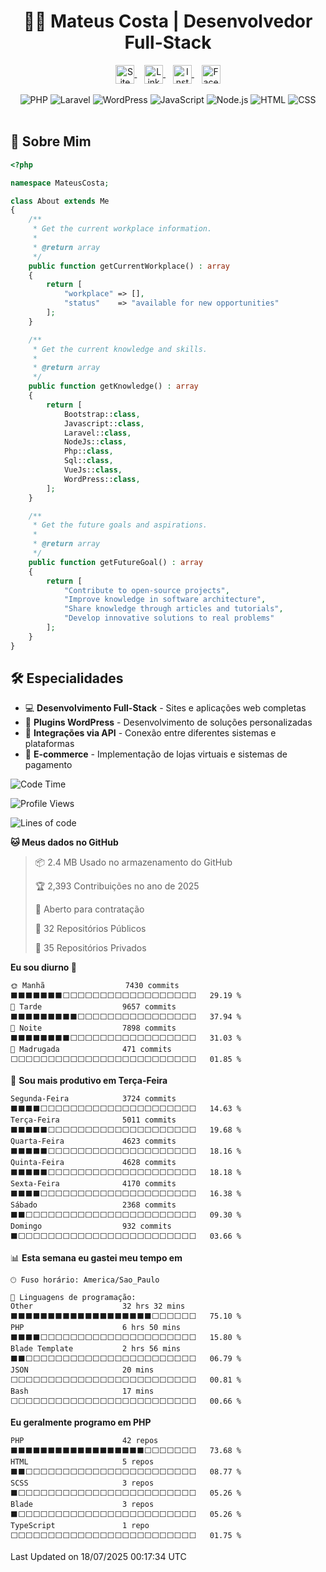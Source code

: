 # <div  align="center" >👨‍💻 Mateus Costa | Desenvolvedor Full-Stack</div>

<div align="center" >
    <a href="https://costamateus.com.br/" >
        <img align="center" alt="Site Mateus" width="30px" src="https://www.costamateus.com.br/favicon.ico" />
    </a>
    &nbsp;&nbsp;
    <a href="https://www.linkedin.com/in/costamateus6/" >
        <img align="center" alt="LinkedIn Mateus" width="30px" src="https://cdn.jsdelivr.net/npm/simple-icons@v3/icons/linkedin.svg" />
    </a>
    &nbsp;&nbsp;
    <a href="https://www.instagram.com/mateuslc6/" >
        <img align="center" alt="Instagram Mateus" width="30px" src="https://cdn.jsdelivr.net/npm/simple-icons@v3/icons/instagram.svg" />
    </a>
    &nbsp;&nbsp;
    <a href="https://www.facebook.com/costamateus6/" >
        <img align="center" alt="Facebook Mateus" width="30px" src="https://cdn.jsdelivr.net/npm/simple-icons@3.13.0/icons/facebook.svg" />
    </a>
</div>

<br>

<div  align="center" >
    <img alt="PHP"        src="https://img.shields.io/badge/PHP-777BB4?style=for-the-badge&logo=php&logoColor=white" />
    <img alt="Laravel"    src="https://img.shields.io/badge/Laravel-FF2D20?style=for-the-badge&logo=laravel&logoColor=white"  />
    <img alt="WordPress"  src="https://img.shields.io/badge/WordPress-21759B?style=for-the-badge&logo=wordpress&logoColor=white" />
    <img alt="JavaScript" src="https://img.shields.io/badge/JavaScript-F7DF1E?style=for-the-badge&logo=javascript&logoColor=black" />
    <img alt="Node.js"    src="https://img.shields.io/badge/Node.js-43853D?style=for-the-badge&logo=node.js&logoColor=white" />
    <img alt="HTML"       src="https://img.shields.io/badge/HTML5-E34F26?style=for-the-badge&logo=html5&logoColor=white" />
    <img alt="CSS"        src="https://img.shields.io/badge/CSS3-1572B6?style=for-the-badge&logo=css3&logoColor=white" />
</div>

<br>

## 💼 Sobre Mim
```php
<?php

namespace MateusCosta;

class About extends Me
{
    /**
     * Get the current workplace information.
     *
     * @return array
     */
    public function getCurrentWorkplace() : array
    {
        return [
            "workplace" => [],
            "status"    => "available for new opportunities"
        ];
    }

    /**
     * Get the current knowledge and skills.
     *
     * @return array
     */
    public function getKnowledge() : array
    {
        return [
            Bootstrap::class,
            Javascript::class,
            Laravel::class,
            NodeJs::class,
            Php::class,
            Sql::class,
            VueJs::class,
            WordPress::class,
        ];
    }

    /**
     * Get the future goals and aspirations.
     *
     * @return array
     */
    public function getFutureGoal() : array
    {
        return [
            "Contribute to open-source projects",
            "Improve knowledge in software architecture",
            "Share knowledge through articles and tutorials",
            "Develop innovative solutions to real problems"
        ];
    }
}
```

## 🛠️ Especialidades

- 💻 **Desenvolvimento Full-Stack** - Sites e aplicações web completas
- 🔌 **Plugins WordPress** - Desenvolvimento de soluções personalizadas
- 🔄 **Integrações via API** - Conexão entre diferentes sistemas e plataformas
- 🛒 **E-commerce** - Implementação de lojas virtuais e sistemas de pagamento

<!--START_SECTION:waka-->
![Code Time](http://img.shields.io/badge/Code%20Time-6%2C613%20hrs%2011%20mins-blue)

![Profile Views](http://img.shields.io/badge/Visualizac%C3%B5es%20do%20perfil-0-blue)

![Lines of code](https://img.shields.io/badge/Desde%20o%20Hello%20World%20eu%20escrevi-101.5%20million%20linhas%20de%20c%C3%B3digo-blue)

**🐱 Meus dados no GitHub** 

> 📦 2.4 MB Usado no armazenamento do GitHub 
 > 
> 🏆 2,393 Contribuições no ano de 2025
 > 
> 💼 Aberto para contratação
 > 
> 📜 32 Repositórios Públicos 
 > 
> 🔑 35 Repositórios Privados 
 > 
**Eu sou diurno 🐤** 

```text
🌞 Manhã                  7430 commits        ⬛⬛⬛⬛⬛⬛⬛⬜⬜⬜⬜⬜⬜⬜⬜⬜⬜⬜⬜⬜⬜⬜⬜⬜⬜   29.19 % 
🌆 Tarde                  9657 commits        ⬛⬛⬛⬛⬛⬛⬛⬛⬛⬜⬜⬜⬜⬜⬜⬜⬜⬜⬜⬜⬜⬜⬜⬜⬜   37.94 % 
🌃 Noite                  7898 commits        ⬛⬛⬛⬛⬛⬛⬛⬛⬜⬜⬜⬜⬜⬜⬜⬜⬜⬜⬜⬜⬜⬜⬜⬜⬜   31.03 % 
🌙 Madrugada              471 commits         ⬜⬜⬜⬜⬜⬜⬜⬜⬜⬜⬜⬜⬜⬜⬜⬜⬜⬜⬜⬜⬜⬜⬜⬜⬜   01.85 % 
```
📅 **Sou mais produtivo em Terça-Feira** 

```text
Segunda-Feira            3724 commits        ⬛⬛⬛⬛⬜⬜⬜⬜⬜⬜⬜⬜⬜⬜⬜⬜⬜⬜⬜⬜⬜⬜⬜⬜⬜   14.63 % 
Terça-Feira              5011 commits        ⬛⬛⬛⬛⬛⬜⬜⬜⬜⬜⬜⬜⬜⬜⬜⬜⬜⬜⬜⬜⬜⬜⬜⬜⬜   19.68 % 
Quarta-Feira             4623 commits        ⬛⬛⬛⬛⬛⬜⬜⬜⬜⬜⬜⬜⬜⬜⬜⬜⬜⬜⬜⬜⬜⬜⬜⬜⬜   18.16 % 
Quinta-Feira             4628 commits        ⬛⬛⬛⬛⬛⬜⬜⬜⬜⬜⬜⬜⬜⬜⬜⬜⬜⬜⬜⬜⬜⬜⬜⬜⬜   18.18 % 
Sexta-Feira              4170 commits        ⬛⬛⬛⬛⬜⬜⬜⬜⬜⬜⬜⬜⬜⬜⬜⬜⬜⬜⬜⬜⬜⬜⬜⬜⬜   16.38 % 
Sábado                   2368 commits        ⬛⬛⬜⬜⬜⬜⬜⬜⬜⬜⬜⬜⬜⬜⬜⬜⬜⬜⬜⬜⬜⬜⬜⬜⬜   09.30 % 
Domingo                  932 commits         ⬛⬜⬜⬜⬜⬜⬜⬜⬜⬜⬜⬜⬜⬜⬜⬜⬜⬜⬜⬜⬜⬜⬜⬜⬜   03.66 % 
```


📊 **Esta semana eu gastei meu tempo em** 

```text
🕑︎ Fuso horário: America/Sao_Paulo

💬 Linguagens de programação: 
Other                    32 hrs 32 mins      ⬛⬛⬛⬛⬛⬛⬛⬛⬛⬛⬛⬛⬛⬛⬛⬛⬛⬛⬛⬜⬜⬜⬜⬜⬜   75.10 % 
PHP                      6 hrs 50 mins       ⬛⬛⬛⬛⬜⬜⬜⬜⬜⬜⬜⬜⬜⬜⬜⬜⬜⬜⬜⬜⬜⬜⬜⬜⬜   15.80 % 
Blade Template           2 hrs 56 mins       ⬛⬛⬜⬜⬜⬜⬜⬜⬜⬜⬜⬜⬜⬜⬜⬜⬜⬜⬜⬜⬜⬜⬜⬜⬜   06.79 % 
JSON                     20 mins             ⬜⬜⬜⬜⬜⬜⬜⬜⬜⬜⬜⬜⬜⬜⬜⬜⬜⬜⬜⬜⬜⬜⬜⬜⬜   00.81 % 
Bash                     17 mins             ⬜⬜⬜⬜⬜⬜⬜⬜⬜⬜⬜⬜⬜⬜⬜⬜⬜⬜⬜⬜⬜⬜⬜⬜⬜   00.66 % 
```

**Eu geralmente programo em PHP** 

```text
PHP                      42 repos            ⬛⬛⬛⬛⬛⬛⬛⬛⬛⬛⬛⬛⬛⬛⬛⬛⬛⬛⬜⬜⬜⬜⬜⬜⬜   73.68 % 
HTML                     5 repos             ⬛⬛⬜⬜⬜⬜⬜⬜⬜⬜⬜⬜⬜⬜⬜⬜⬜⬜⬜⬜⬜⬜⬜⬜⬜   08.77 % 
SCSS                     3 repos             ⬛⬜⬜⬜⬜⬜⬜⬜⬜⬜⬜⬜⬜⬜⬜⬜⬜⬜⬜⬜⬜⬜⬜⬜⬜   05.26 % 
Blade                    3 repos             ⬛⬜⬜⬜⬜⬜⬜⬜⬜⬜⬜⬜⬜⬜⬜⬜⬜⬜⬜⬜⬜⬜⬜⬜⬜   05.26 % 
TypeScript               1 repo              ⬜⬜⬜⬜⬜⬜⬜⬜⬜⬜⬜⬜⬜⬜⬜⬜⬜⬜⬜⬜⬜⬜⬜⬜⬜   01.75 % 
```




 Last Updated on 18/07/2025 00:17:34 UTC
<!--END_SECTION:waka-->
